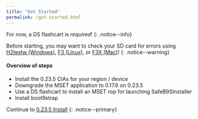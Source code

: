 ```yaml
---
title: "Get Started"
permalink: /get-started.html
---
```


For now, a DS flashcart is _required_!
{: .notice--info}

Before starting, you may want to check your SD card for errors using [H2testw (Windows)](h2testw-(windows)), [F3 (Linux)](f3-(linux)), or [F3X (Mac)](f3x-(mac))!
{: .notice--warning}

#### Overview of steps

- Install the 0.23.5 CIAs for your region / device
- Downgrade the MSET application to 0.17.6 on 0.23.5
- Use a DS flashcart to install an MSET rop for launching SafeB9SInstaller
- Install boot9strap

Continue to [0.23.5 Install](0.23.5-install)
{: .notice--primary}
